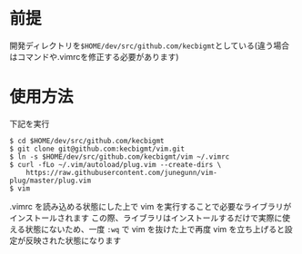 # 前提
開発ディレクトリを`$HOME/dev/src/github.com/kecbigmt`としている(違う場合はコマンドや.vimrcを修正する必要があります)

# 使用方法

下記を実行

```
$ cd $HOME/dev/src/github.com/kecbigmt
$ git clone git@github.com:kecbigmt/vim.git
$ ln -s $HOME/dev/src/github.com/kecbigmt/vim ~/.vimrc
$ curl -fLo ~/.vim/autoload/plug.vim --create-dirs \
    https://raw.githubusercontent.com/junegunn/vim-plug/master/plug.vim
$ vim
```

.vimrc を読み込める状態にした上で vim を実行することで必要なライブラリがインストールされます
この際、ライブラリはインストールするだけで実際に使える状態にないため、一度 `:wq` で vim を抜けた上で再度 vim を立ち上げると設定が反映された状態になります
